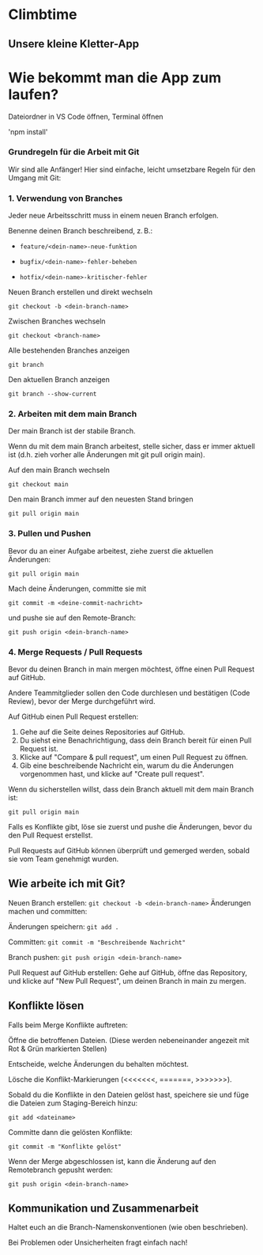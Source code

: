 # Climbtime

## Unsere kleine Kletter-App

# Wie bekommt man die App zum laufen?

Dateiordner in VS Code öffnen, Terminal öffnen

'npm install'



### Grundregeln für die Arbeit mit Git

Wir sind alle Anfänger! Hier sind einfache, leicht umsetzbare Regeln für den Umgang mit Git:

### 1. Verwendung von Branches

Jeder neue Arbeitsschritt muss in einem neuen Branch erfolgen.

Benenne deinen Branch beschreibend, z. B.:

- ```feature/<dein-name>-neue-funktion```

- ```bugfix/<dein-name>-fehler-beheben```

- ```hotfix/<dein-name>-kritischer-fehler```

Neuen Branch erstellen und direkt wechseln

```git checkout -b <dein-branch-name>```

 Zwischen Branches wechseln

```git checkout <branch-name>```

 Alle bestehenden Branches anzeigen

```git branch```

 Den aktuellen Branch anzeigen

```git branch --show-current```

### 2. Arbeiten mit dem main Branch

Der main Branch ist der stabile Branch.

Wenn du mit dem main Branch arbeitest, stelle sicher, dass er immer aktuell ist (d.h. zieh vorher alle Änderungen mit git pull origin main).

Auf den main Branch wechseln

```git checkout main```

Den main Branch immer auf den neuesten Stand bringen

```git pull origin main```

### 3. Pullen und Pushen

Bevor du an einer Aufgabe arbeitest, ziehe zuerst die aktuellen Änderungen:

```git pull origin main```

Mach deine Änderungen, committe sie mit

```git commit -m <deine-commit-nachricht>```

und pushe sie auf den Remote-Branch:

```git push origin <dein-branch-name>```

### 4. Merge Requests / Pull Requests

Bevor du deinen Branch in main mergen möchtest, öffne einen Pull Request auf GitHub.

Andere Teammitglieder sollen den Code durchlesen und bestätigen (Code Review), bevor der Merge durchgeführt wird.

Auf GitHub einen Pull Request erstellen:

1. Gehe auf die Seite deines Repositories auf GitHub.
2. Du siehst eine Benachrichtigung, dass dein Branch bereit für einen Pull Request ist.
3. Klicke auf "Compare & pull request", um einen Pull Request zu öffnen.
4. Gib eine beschreibende Nachricht ein, warum du die Änderungen vorgenommen hast, und klicke auf "Create pull request".

Wenn du sicherstellen willst, dass dein Branch aktuell mit dem main Branch ist:

```git pull origin main```

Falls es Konflikte gibt, löse sie zuerst und pushe die Änderungen, bevor du den Pull Request erstellst.

Pull Requests auf GitHub können überprüft und gemerged werden, sobald sie vom Team genehmigt wurden.

## Wie arbeite ich mit Git?

Neuen Branch erstellen:
```git checkout -b <dein-branch-name>```
Änderungen machen und committen:

Änderungen speichern:
```git add .```

Committen:
```git commit -m "Beschreibende Nachricht"```

Branch pushen:
```git push origin <dein-branch-name>```

Pull Request auf GitHub erstellen:
Gehe auf GitHub, öffne das Repository, und klicke auf "New Pull Request", um deinen Branch in main zu mergen.

## Konflikte lösen

Falls beim Merge Konflikte auftreten:

Öffne die betroffenen Dateien. (Diese werden nebeneinander angezeit mit Rot & Grün markierten Stellen)

Entscheide, welche Änderungen du behalten möchtest.

Lösche die Konflikt-Markierungen (<<<<<<<, =======, >>>>>>>).

Sobald du die Konflikte in den Dateien gelöst hast, speichere sie und füge die Dateien zum Staging-Bereich hinzu:

```git add <dateiname>```

Committe dann die gelösten Konflikte:

```git commit -m "Konflikte gelöst"```

Wenn der Merge abgeschlossen ist, kann die Änderung auf den Remotebranch gepusht werden:

```git push origin <dein-branch-name>```

## Kommunikation und Zusammenarbeit

Haltet euch an die Branch-Namenskonventionen (wie oben beschrieben).

Bei Problemen oder Unsicherheiten fragt einfach nach!
